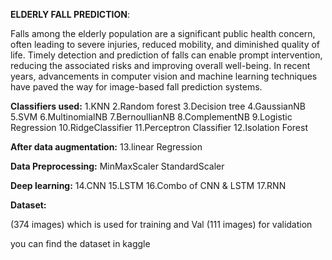 **ELDERLY FALL PREDICTION**:

Falls among the elderly population are a significant public health concern, often leading to severe injuries, reduced mobility, and diminished quality of life. Timely detection and prediction of falls can enable prompt intervention, reducing the associated risks and improving overall well-being. In recent years, advancements in computer vision and machine learning techniques have paved the way for image-based fall prediction systems. 


**Classifiers used:**
1.KNN
2.Random forest
3.Decision tree
4.GaussianNB
5.SVM
6.MultinomialNB
7.BernoullianNB
8.ComplementNB
9.Logistic Regression 
10.RidgeClassifier
11.Perceptron Classifier
12.Isolation Forest

**After data augmentation:**
13.linear Regression 

**Data Preprocessing:**
MinMaxScaler
StandardScaler 

**Deep learning:**
14.CNN
15.LSTM
16.Combo of CNN & LSTM
17.RNN

**Dataset:**

 (374 images) which is used for training and Val (111 images) for validation
 
 you can find the dataset in kaggle
